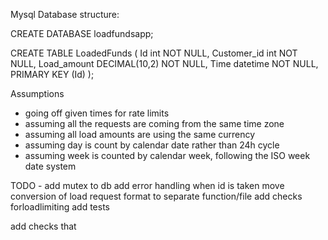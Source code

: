Mysql Database structure:

 CREATE DATABASE loadfundsapp;

CREATE TABLE LoadedFunds (
    Id int NOT NULL,
    Customer_id int NOT NULL,
    Load_amount DECIMAL(10,2) NOT NULL,
    Time datetime NOT NULL,
    PRIMARY KEY (Id)
);


Assumptions
- going off given times for rate limits
- assuming all the requests are coming from the same time zone
- assuming all load amounts are using the same currency
- assuming day is count by calendar date rather than 24h cycle
- assuming week is counted by calendar week, following the ISO week date system

TODO -
add mutex to db
add error handling when id is taken
move conversion of load request format to separate function/file
add checks forloadlimiting
add tests

add checks that
